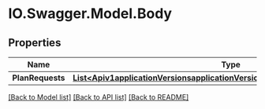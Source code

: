# IO.Swagger.Model.Body
## Properties

Name | Type | Description | Notes
------------ | ------------- | ------------- | -------------
**PlanRequests** | [**List&lt;Apiv1applicationVersionsapplicationVersionKeysubscriptionsPlanRequests&gt;**](Apiv1applicationVersionsapplicationVersionKeysubscriptionsPlanRequests.md) |  | [optional] 

[[Back to Model list]](../README.md#documentation-for-models) [[Back to API list]](../README.md#documentation-for-api-endpoints) [[Back to README]](../README.md)

